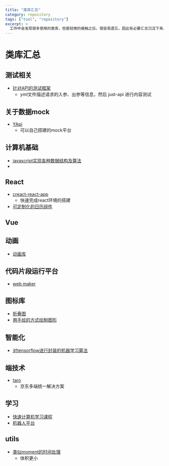 ```yaml
---
title: "类库汇总"
category: repository
tags: ["tool", "repository"]
excerpt: >
  工作中会发现很多使用的类库，但是轻微的接触之后，很容易遗忘，因此有必要汇总沉淀下来。
---
```


# 类库汇总

## 测试相关

- [针对API的测试框架](https://kiranz.github.io/just-api/)
  - yml文件描述请求的入参、出参等信息，然后 just-api 进行内容测试


## 关于数据mock

- [YApi](https://github.com/YMFE/yapi)
  - 可以自己搭建的mock平台

## 计算机基础

- [javascript实现各种数据结构及算法](https://github.com/trekhleb/javascript-algorithms)
- 

## React

- [creact-react-app](https://github.com/facebook/create-react-app)
  - 快速完成react环境的搭建
- [可定制化的日历组件](https://github.com/geeofree/kalendaryo)

## Vue


## 动画

- [动画库](https://github.com/juliangarnier/anime)

## 代码片段运行平台

- [web maker](https://webmakerapp.com/)

## 图标库

- [折叠图](https://github.com/robbykraft/Origami)
- [用手绘的方式绘制图形](https://github.com/pshihn/rough)

## 智能化

- [对tensorflow进行封装的机器学习算法](https://github.com/ml5js/ml5-library)

## 端技术

- [taro](https://github.com/NervJS/taro)
  - 京东多端统一解决方案

## 学习

- [快速计算机学习课程](https://github.com/1c7/crash-course-computer-science-chinese)
- [机器人平台](https://github.com/botpress/botpress)

## utils

- [类似moment的时间处理](https://github.com/iamkun/dayjs)
  - 体积更小
  